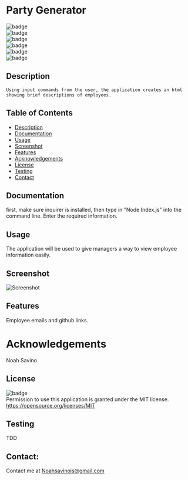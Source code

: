 # Party Generator
   ![badge](https://img.shields.io/github/languages/top/LilCalc/Party-Profile-Generator)
   <br> 
   ![badge](https://img.shields.io/github/languages/count/LilCalc/Party-Profile-Generator)
   <br>
   ![badge](https://img.shields.io/github/issues/LilCalc/Party-Profile-Generator)
   <br>
   ![badge](https://img.shields.io/github/issues-closed/LilCalc/Party-Profile-Generator)
   <br>
   ![badge](https://img.shields.io/github/last-commit/LilCalc/Party-Profile-Generator)
   <br>
   ![badge](https://img.shields.io/badge/license-MIT-important)
   
   ## Description
   
    Using input commands from the user, the application creates an html showing brief descriptions of employees.

   ## Table of Contents
   - [Description](#description)
   - [Documentation](#documentation)
   - [Usage](#usage)
   - [Screenshot](#screenshot)
   - [Features](#features)
   - [Acknowledgements](#acknowledgements)
   - [License](#license)
   - [Testing](#testing)
   - [Contact](#contact)

   ## Documentation
   first, make sure inquirer is installed, then type in "Node Index.js" into the command line. Enter the required information.
  
   ## Usage
   The application will be used to give managers a way to view employee information easily.
   ## Screenshot
   ![Screenshot]()
   ## Features
   Employee emails and github links.
   
   # Acknowledgements
   Noah Savino
     
   ## License
   ![badge](https://img.shields.io/badge/license-MIT-important)
   <br>
   Permission to use this application is granted under the MIT license. <https://opensource.org/licenses/MIT>
   ## Testing
   TDD

   ## Contact:
   Contact me at <a href="malito:Noahsavinois@gmail.com">Noahsavinois@gmail.com</a>
